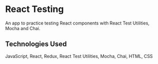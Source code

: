 React Testing
=================

An app to practice testing React components with React Test Utilities, Mocha and Chai.

Technologies Used
----------
JavaScript, React, Redux, React Test Utilities, Mocha, Chai, HTML, CSS

